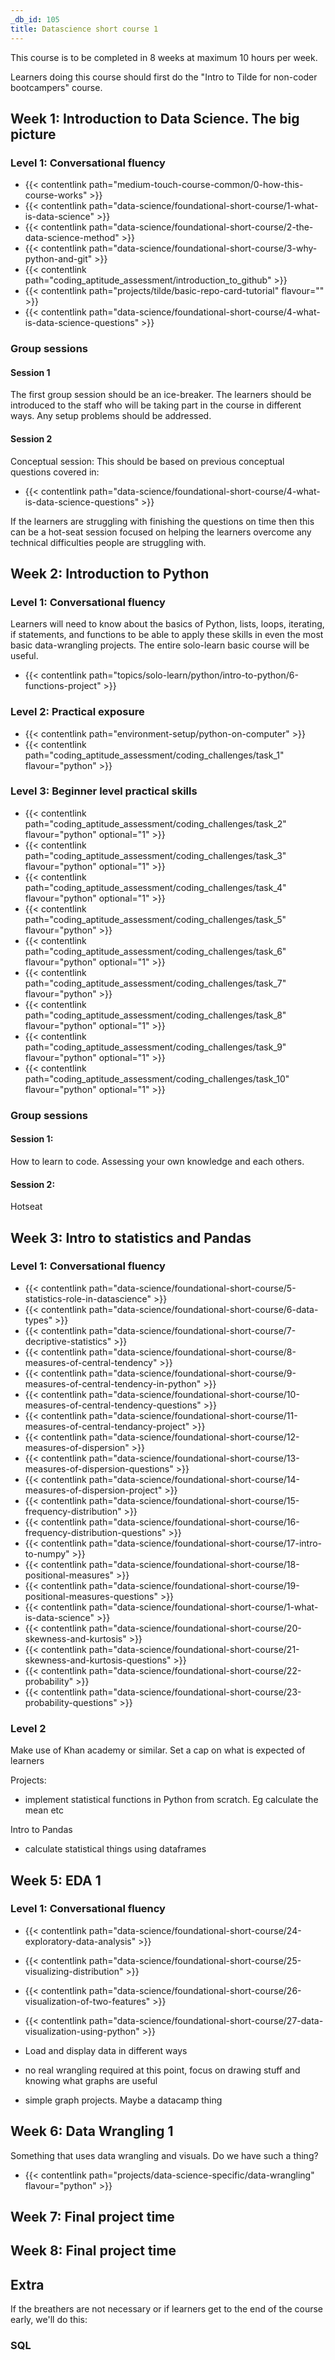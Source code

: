 ```yaml
---
_db_id: 105
title: Datascience short course 1
---
```


This course is to be completed in 8 weeks at maximum 10 hours per week. 

Learners doing this course should first do the "Intro to Tilde for non-coder bootcampers" course.


## Week 1: Introduction to Data Science. The big picture

### Level 1: Conversational fluency 

- {{< contentlink path="medium-touch-course-common/0-how-this-course-works" >}}
- {{< contentlink path="data-science/foundational-short-course/1-what-is-data-science" >}}
- {{< contentlink path="data-science/foundational-short-course/2-the-data-science-method" >}}
- {{< contentlink path="data-science/foundational-short-course/3-why-python-and-git" >}}
- {{< contentlink path="coding_aptitude_assessment/introduction_to_github" >}}
- {{< contentlink path="projects/tilde/basic-repo-card-tutorial" flavour="" >}}
- {{< contentlink path="data-science/foundational-short-course/4-what-is-data-science-questions" >}}

### Group sessions 

#### Session 1

The first group session should be an ice-breaker. The learners should be introduced to the staff who will be taking part in the course in different ways. Any setup problems should be addressed.

#### Session 2

Conceptual session: This should be based on previous conceptual questions covered in:

- {{< contentlink path="data-science/foundational-short-course/4-what-is-data-science-questions" >}}

If the learners are struggling with finishing the questions on time then this can be a hot-seat session focused on helping the learners overcome any technical difficulties people are struggling with.

## Week 2: Introduction to Python 

### Level 1: Conversational fluency 

Learners will need to know about the basics of Python, lists, loops, iterating, if statements, and functions to be able to apply these skills in even the most basic data-wrangling projects. The entire solo-learn basic course will be useful.

- {{< contentlink path="topics/solo-learn/python/intro-to-python/6-functions-project" >}}

### Level 2: Practical exposure

- {{< contentlink path="environment-setup/python-on-computer" >}}
- {{< contentlink path="coding_aptitude_assessment/coding_challenges/task_1" flavour="python" >}}

### Level 3: Beginner level practical skills

- {{< contentlink path="coding_aptitude_assessment/coding_challenges/task_2" flavour="python" optional="1" >}}
- {{< contentlink path="coding_aptitude_assessment/coding_challenges/task_3" flavour="python" optional="1" >}}
- {{< contentlink path="coding_aptitude_assessment/coding_challenges/task_4" flavour="python" optional="1" >}}
- {{< contentlink path="coding_aptitude_assessment/coding_challenges/task_5" flavour="python" >}}
- {{< contentlink path="coding_aptitude_assessment/coding_challenges/task_6" flavour="python" optional="1" >}}
- {{< contentlink path="coding_aptitude_assessment/coding_challenges/task_7" flavour="python" >}}
- {{< contentlink path="coding_aptitude_assessment/coding_challenges/task_8" flavour="python" optional="1" >}}
- {{< contentlink path="coding_aptitude_assessment/coding_challenges/task_9" flavour="python" optional="1" >}}
- {{< contentlink path="coding_aptitude_assessment/coding_challenges/task_10" flavour="python" optional="1" >}}

### Group sessions 

#### Session 1: 

How to learn to code. Assessing your own knowledge and each others.

#### Session 2:

Hotseat

## Week 3: Intro to statistics and Pandas

### Level 1: Conversational fluency 

- {{< contentlink path="data-science/foundational-short-course/5-statistics-role-in-datascience" >}}
- {{< contentlink path="data-science/foundational-short-course/6-data-types" >}}
- {{< contentlink path="data-science/foundational-short-course/7-decriptive-statistics" >}}
- {{< contentlink path="data-science/foundational-short-course/8-measures-of-central-tendency" >}}
- {{< contentlink path="data-science/foundational-short-course/9-measures-of-central-tendency-in-python" >}}
- {{< contentlink path="data-science/foundational-short-course/10-measures-of-central-tendency-questions" >}}
- {{< contentlink path="data-science/foundational-short-course/11-measures-of-central-tendancy-project" >}}
- {{< contentlink path="data-science/foundational-short-course/12-measures-of-dispersion" >}}
- {{< contentlink path="data-science/foundational-short-course/13-measures-of-dispersion-questions" >}}
- {{< contentlink path="data-science/foundational-short-course/14-measures-of-dispersion-project" >}}
- {{< contentlink path="data-science/foundational-short-course/15-frequency-distribution" >}}
- {{< contentlink path="data-science/foundational-short-course/16-frequency-distribution-questions" >}}
- {{< contentlink path="data-science/foundational-short-course/17-intro-to-numpy" >}}
- {{< contentlink path="data-science/foundational-short-course/18-positional-measures" >}}
- {{< contentlink path="data-science/foundational-short-course/19-positional-measures-questions" >}}
- {{< contentlink path="data-science/foundational-short-course/1-what-is-data-science" >}}
- {{< contentlink path="data-science/foundational-short-course/20-skewness-and-kurtosis" >}}
- {{< contentlink path="data-science/foundational-short-course/21-skewness-and-kurtosis-questions" >}}
- {{< contentlink path="data-science/foundational-short-course/22-probability" >}}
- {{< contentlink path="data-science/foundational-short-course/23-probability-questions" >}}

### Level 2





















Make use of Khan academy or similar. Set a cap on what is expected of learners 

Projects:
- implement statistical functions in Python from scratch. Eg calculate the mean etc 

Intro to Pandas
- calculate statistical things using dataframes 






## Week 5: EDA 1 

### Level 1: Conversational fluency

- {{< contentlink path="data-science/foundational-short-course/24-exploratory-data-analysis" >}}
- {{< contentlink path="data-science/foundational-short-course/25-visualizing-distribution" >}}
- {{< contentlink path="data-science/foundational-short-course/26-visualization-of-two-features" >}}
- {{< contentlink path="data-science/foundational-short-course/27-data-visualization-using-python" >}}


- Load and display data in different ways
- no real wrangling required at this point, focus on drawing stuff and knowing what graphs are useful

- simple graph projects. Maybe a datacamp thing

## Week 6: Data Wrangling 1

Something that uses data wrangling and visuals. Do we have such a thing?  

- {{< contentlink path="projects/data-science-specific/data-wrangling" flavour="python" >}}

## Week 7: Final project time

## Week 8: Final project time 

## Extra

If the breathers are not necessary or if learners get to the end of the course early, we'll do this:

### SQL 

